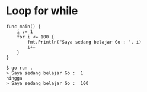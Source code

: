# Loop for while
``` golang
func main() {
	i := 1
	for i <= 100 {
		fmt.Println("Saya sedang belajar Go : ", i)
		i++
	}
}
```
```
$ go run .
> Saya sedang belajar Go :  1
hingga
> Saya sedang belajar Go :  100
```
